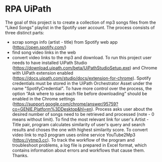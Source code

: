 # RPA UiPath
The goal of this project is to create a collection of mp3 songs files from the “Liked Songs” playlist in the Spotify user account. The process consists of three distinct parts:
- scrap somgs info (artist - title) from Spotify web app (https://open.spotify.com/)
- find song video links in the web
- convert video links to the mp3 and download.
To run this project user needs to have installed UiPath Studio (https://download.uipath.com/beta/UiPathStudioSetup.exe) and Chrome with UiPath extension enabled (https://docs.uipath.com/studio/docs/extension-for-chrome). Spotify credentials must be stored in the UiPath Orchestrator Asset under the name "SpotifyCredential". To have more control over the process, the option “Ask where to save each file before downloading” should be enabled in the Chrome settings (https://support.google.com/chrome/answer/95759?co=GENIE.Platform%3DDesktop&hl=en). 
Process asks user about the desired number of songs need to be retrieved and processed (note - 0 means without limit).
To find the most relevant link for user's Artist - Title pair, program calculates similarity of user's query and search results and choses the one with highest similarity score.
To convert video link to mp3 program uses online service YouTube2Mp3 (https://ytmp3.cc).
To track the workflow of the program and troubleshoot problems, a log file is prepared in Excel format, which contains information about errors and workflows that cause them.
Thanks.

